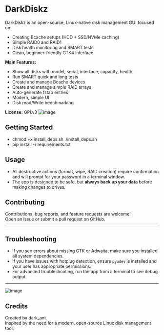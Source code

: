 # DarkDiskz

DarkDiskz is an open-source, Linux-native disk management GUI focused on:

- Creating Bcache setups (HDD + SSD/NVMe caching)
- Simple RAID0 and RAID1
- Disk health monitoring and SMART tests
- Clean, beginner-friendly GTK4 interface

**Main Features:**
- Show all disks with model, serial, interface, capacity, health
- Run SMART quick and long tests
- Create and manage Bcache devices
- Create and manage simple RAID arrays
- Auto-generate fstab entries
- Modern, simple UI
- Disk read/Write benchmarking

**License:** GPLv3
![image](https://github.com/user-attachments/assets/f008f01a-b2d5-4d8b-a115-e5f5e2c00618)


## Getting Started
- chmod +x install_deps.sh
./install_deps.sh
- pip install -r requirements.txt
  
## Usage

- All destructive actions (format, wipe, RAID creation) require confirmation and will prompt for your password in a terminal window.
- The app is designed to be safe, but **always back up your data** before making changes to drives.

## Contributing

Contributions, bug reports, and feature requests are welcome!  
Open an issue or submit a pull request on GitHub.

---

## Troubleshooting

- If you see errors about missing GTK or Adwaita, make sure you installed all system dependencies.
- If you have issues with hotplug detection, ensure `pyudev` is installed and your user has appropriate permissions.
- For advanced troubleshooting, run the app from a terminal to see debug output.

---
![image](https://github.com/user-attachments/assets/0de26a47-5815-45b8-9ea6-e8d14bdb4675)


## Credits

Created by dark_ant.  
Inspired by the need for a modern, open-source Linux disk management tool.
